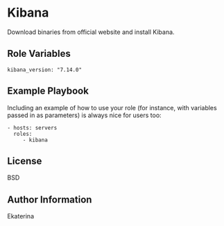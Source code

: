 Kibana
=========

Download binaries from official website and install Kibana.

Role Variables
--------------

    kibana_version: "7.14.0"

Example Playbook
----------------

Including an example of how to use your role (for instance, with variables passed in as parameters) is always nice for users too:

    - hosts: servers
      roles:
         - kibana

License
-------

BSD

Author Information
------------------

Ekaterina
